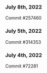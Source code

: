 ### July 8th, 2022

Commit #257460

### July 5th, 2022

Commit #314353


### July 4th, 2022

Commit #72281
